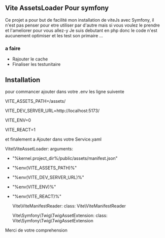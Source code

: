 ## Vite AssetsLoader Pour symfony


Ce projet a pour but de facilité mon installation de viteJs avec Symfony, il n'est pas 
penser pour etre utiliser par d'autre mais si vous voulez  le prendre et l'ameliorer pour
vous allez-y
Je suis debutant en php donc le code n'est aucunement optimiser et les test son 
primaire ...



### a faire
 - Rajouter le cache
 - Finaliser les testunitaire

## Installation 

pour commancer ajouter dans votre .env les ligne suivente

VITE_ASSETS_PATH=/assets/

VITE_DEV_SERVER_URL=http://localhost:5173/

VITE_ENV=0

VITE_REACT=1

et finalement a Ajouter dans votre Service.yaml

Vite\ViteAssetLoader:
arguments:
- "%kernel.project_dir%/public/assets/manifest.json"
- "%env(VITE_ASSETS_PATH)%"
- "%env(VITE_DEV_SERVER_URL)%"
- "%env(VITE_ENV)%"
- "%env(VITE_REACT)%"

    Vite\ViteManifestReader:
        class: Vite\ViteManifestReader

    Vite\Symfony\Twig\TwigAssetExtension:
        class: Vite\Symfony\Twig\TwigAssetExtension

Merci de votre comprehension 